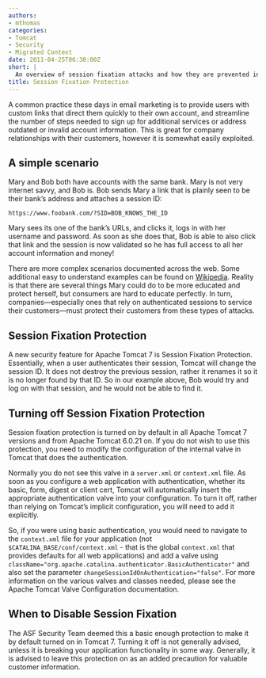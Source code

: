 ```yaml
---
authors:
- mthomas
categories:
- Tomcat
- Security
- Migrated Context
date: 2011-04-25T06:30:00Z
short: |
  An overview of session fixation attacks and how they are prevented in Apache Tomcat.
title: Session Fixation Protection
---
```


A common practice these days in email marketing is to provide users with custom links that direct them quickly to their
own account, and streamline the number of steps needed to sign up for additional services or address outdated or
invalid account information. This is great for company relationships with their customers, however it is somewhat
easily exploited.

## A simple scenario

Mary and Bob both have accounts with the same bank. Mary is not very internet savvy, and Bob is. Bob sends Mary a link 
that is plainly seen to be their bank’s address and attaches a session ID:

```none
https://www.foobank.com/?SID=BOB_KNOWS_THE_ID
```

Mary sees its one of the bank’s URLs, and clicks it, logs in with her username and password. As soon as she does that,
Bob is able to also click that link and the session is now validated so he has full access to all her account
information and money!

There are more complex scenarios documented across the web. Some additional easy to understand examples can be found
on [Wikipedia](http://en.wikipedia.org/wiki/Session_fixation). Reality is that there are several things Mary could do
to be more educated and protect herself, but consumers are hard to educate perfectly. In turn, companies—especially
ones that rely on authenticated sessions to service their customers—must protect their customers from these types of
attacks.

## Session Fixation Protection

A new security feature for Apache Tomcat 7 is Session Fixation Protection. Essentially, when a user authenticates
their session, Tomcat will change the session ID. It does not destroy the previous session, rather it renames it so it
is no longer found by that ID. So in our example above, Bob would try and log on with that session, and he would not
be able to find it.

## Turning off Session Fixation Protection

Session fixation protection is turned on by default in all Apache Tomcat 7 versions and from Apache Tomcat 6.0.21 on.
If you do not wish to use this protection, you need to modify the configuration of the internal valve in Tomcat that
does the authentication.

Normally you do not see this valve in a `server.xml` or `context.xml` file. As soon as you configure a web application
with authentication, whether its basic, form, digest or client cert, Tomcat will automatically insert the appropriate
authentication valve into your configuration. To turn it off, rather than relying on Tomcat’s implicit configuration,
you will need to add it explicitly.

So, if you were using basic authentication, you would need to navigate to the `context.xml` file for your application
(not `$CATALINA_BASE/conf/context.xml` - that is the global `context.xml` that provides defaults for all web
applications) and add a valve using `className="org.apache.catalina.authenticator.BasicAuthenticator"` and also set
the parameter `changeSessionIdOnAuthentication="false"`.  For more information on the various valves and classes
needed, please see the Apache Tomcat Valve Configuration documentation.

## When to Disable Session Fixation

The ASF Security Team deemed this a basic enough protection to make it by default turned on in Tomcat 7. Turning it off is not generally advised, unless it is breaking your application functionality in some way. Generally, it is advised to leave this protection on as an added precaution for valuable customer information.
